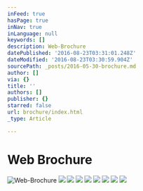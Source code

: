 ```yaml
---
inFeed: true
hasPage: true
inNav: true
inLanguage: null
keywords: []
description: Web-Brochure
datePublished: '2016-08-23T03:31:01.248Z'
dateModified: '2016-08-23T03:30:59.904Z'
sourcePath: _posts/2016-05-30-brochure.md
author: []
via: {}
title: ''
authors: []
publisher: {}
starred: false
url: brochure/index.html
_type: Article

---
```

# Web Brochure
![Web-Brochure](https://the-grid-user-content.s3-us-west-2.amazonaws.com/ab57d64f-52a4-44ff-aa37-1bf8df92f1c9.jpg)
![](https://s3-us-west-2.amazonaws.com/the-grid-img/p/160e4b93e100799838bd332d209f4d37487a9417.jpg)
![](https://s3-us-west-2.amazonaws.com/the-grid-img/p/7320916bf0e40efa831c61cb4fcfc09a6acf8c7d.jpg)
![](https://s3-us-west-2.amazonaws.com/the-grid-img/p/48fa3f1211baa6c69282a0f1bf07d2427599dd89.jpg)
![](https://s3-us-west-2.amazonaws.com/the-grid-img/p/7d96759de49ab9098a1b48f8f0d5d7d921722cfd.jpg)
![](https://s3-us-west-2.amazonaws.com/the-grid-img/p/60ef90b06cb16d3d2f21c7f314707d48fd45ce28.jpg)
![](https://s3-us-west-2.amazonaws.com/the-grid-img/p/8943d9e9488cca203a4b3aad0f7fdd4454c1de07.jpg)
![](https://s3-us-west-2.amazonaws.com/the-grid-img/p/43553c269a30dfb557d659f723c5da4e4da1c01c.jpg)
![](https://s3-us-west-2.amazonaws.com/the-grid-img/p/d4d44e095b38683753c8e3988e82c7b23bf90c78.jpg)